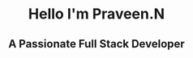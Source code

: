
<!--
**napraveen/napraveen** is a ✨ _special_ ✨ repository because its `README.md` (this file) appears on your GitHub profile.

Here are some ideas to get you started:

- ⚡ Smart India Hackathon Finalist - 2023 | Title: Underwater ROV for monitoring HeadRace Tunnels
- 🌱 I’m currently learning ...
- 👯 I’m looking to collaborate on ...
- 🤔 I’m looking for help with ...
- 💬 Ask me about ...
- 📫 How to reach me: ...
- 😄 Pronouns: ...
- ⚡ Fun fact: ...
-->
<h1 align="center">Hello I'm Praveen.N</h1>
<h2 align="center">A Passionate Full Stack Developer</h2>
